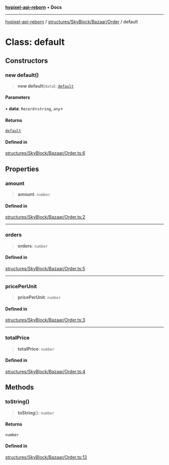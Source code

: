 [**hypixel-api-reborn**](../../../../../README.md) • **Docs**

***

[hypixel-api-reborn](../../../../../modules.md) / [structures/SkyBlock/Bazaar/Order](../README.md) / default

# Class: default

## Constructors

### new default()

> **new default**(`data`): [`default`](default.md)

#### Parameters

• **data**: `Record`\<`string`, `any`\>

#### Returns

[`default`](default.md)

#### Defined in

[structures/SkyBlock/Bazaar/Order.ts:6](https://github.com/Kathund/REBORN-docs-TEST/blob/226e7f6a62bb6bca87ef0828ac84e9098d59f860/src/structures/SkyBlock/Bazaar/Order.ts#L6)

## Properties

### amount

> **amount**: `number`

#### Defined in

[structures/SkyBlock/Bazaar/Order.ts:2](https://github.com/Kathund/REBORN-docs-TEST/blob/226e7f6a62bb6bca87ef0828ac84e9098d59f860/src/structures/SkyBlock/Bazaar/Order.ts#L2)

***

### orders

> **orders**: `number`

#### Defined in

[structures/SkyBlock/Bazaar/Order.ts:5](https://github.com/Kathund/REBORN-docs-TEST/blob/226e7f6a62bb6bca87ef0828ac84e9098d59f860/src/structures/SkyBlock/Bazaar/Order.ts#L5)

***

### pricePerUnit

> **pricePerUnit**: `number`

#### Defined in

[structures/SkyBlock/Bazaar/Order.ts:3](https://github.com/Kathund/REBORN-docs-TEST/blob/226e7f6a62bb6bca87ef0828ac84e9098d59f860/src/structures/SkyBlock/Bazaar/Order.ts#L3)

***

### totalPrice

> **totalPrice**: `number`

#### Defined in

[structures/SkyBlock/Bazaar/Order.ts:4](https://github.com/Kathund/REBORN-docs-TEST/blob/226e7f6a62bb6bca87ef0828ac84e9098d59f860/src/structures/SkyBlock/Bazaar/Order.ts#L4)

## Methods

### toString()

> **toString**(): `number`

#### Returns

`number`

#### Defined in

[structures/SkyBlock/Bazaar/Order.ts:13](https://github.com/Kathund/REBORN-docs-TEST/blob/226e7f6a62bb6bca87ef0828ac84e9098d59f860/src/structures/SkyBlock/Bazaar/Order.ts#L13)

